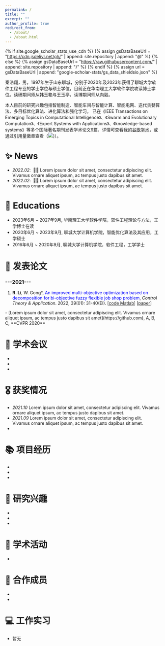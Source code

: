 ```yaml
---
permalink: /
title: ""
excerpt: ""
author_profile: true
redirect_from: 
  - /about/
  - /about.html
---
```


{% if site.google_scholar_stats_use_cdn %}
{% assign gsDataBaseUrl = "https://cdn.jsdelivr.net/gh/" | append: site.repository | append: "@" %}
{% else %}
{% assign gsDataBaseUrl = "https://raw.githubusercontent.com/" | append: site.repository | append: "/" %}
{% endif %}
{% assign url = gsDataBaseUrl | append: "google-scholar-stats/gs_data_shieldsio.json" %}

<span class='anchor' id='about-me'></span>

  秦浩翔，男，1997年生于山东聊城，分别于2020年及2023年获得了聊城大学软件工程专业的学士学位与硕士学位，目前正在华南理工大学软件学院攻读博士学位。读研期间师从韩玉艳与王玉亭，读博期间师从向毅。

 本人目前的研究兴趣包括智能制造、智能车间与智能计算、智能电网、迭代贪婪算法、多目标优化算法、进化算法和强化学习。 已在《IEEE Transactions on Emerging Topics in Computational Intelligence》、《Swarm and Evolutionary Computation》、《Expert Systems with Applications》、《knowledge-based systems》等多个国际著名期刊发表学术论文9篇，详情可查看我的<a href='https://scholar.google.com/citations?user=TaClukkAAAAJ'>谷歌学术</a>，或通过引用量徽章查看（<a href='https://scholar.google.com/citations?user=TaClukkAAAAJ'><img src="https://img.shields.io/endpoint?url={{ url | url_encode }}&logo=Google%20Scholar&labelColor=f6f6f6&color=9cf&style=flat&label=citations"></a>)）。

# ✨ News
- *2022.02*: &nbsp;🎉🎉 Lorem ipsum dolor sit amet, consectetur adipiscing elit. Vivamus ornare aliquet ipsum, ac tempus justo dapibus sit amet. 
- *2022.02*: &nbsp;🎉🎉 Lorem ipsum dolor sit amet, consectetur adipiscing elit. Vivamus ornare aliquet ipsum, ac tempus justo dapibus sit amet. 

# 📖 Educations
- 2023年6月 ~ 2027年9月, 华南理工大学软件学院，软件工程理论与方法，工学博士在读 
- 2020年6月 ~ 2023年9月, 聊城大学计算机学院，智能优化算法及其应用，工学硕士 
- 2016年6月 ~ 2020年9月, 聊城大学计算机学院，软件工程，工学学士

# 📝 发表论文 
   <h3>---2021---</h3> 
   <ol>    <!-- 2021 -->
<li><b>R. Li</b>, W. Gong*, <font color=#0000ff>An improved multi-objective optimization based on decomposition for bi-objective fuzzy flexible job shop problem</font>, <em>Control Theory & Application</em>. 2022, 39(01): 31-40(EI). [<A href="[Code/IMOEAD_FFJSP.rar](https://scholar.google.com/citations?user=TaClukkAAAAJ)">code Matlab</A>] [<A href="[Publication/IMOEAD-CTAA.pdf](https://scholar.google.com/citations?user=TaClukkAAAAJ)">paper</A>]</li>    						
</ol>   
- [Lorem ipsum dolor sit amet, consectetur adipiscing elit. Vivamus ornare aliquet ipsum, ac tempus justo dapibus sit amet](https://github.com), A, B, C, **CVPR 2020**

# 💬 学术会议
- 
-  
- 

# 🎖️ 获奖情况
- *2021.10* Lorem ipsum dolor sit amet, consectetur adipiscing elit. Vivamus ornare aliquet ipsum, ac tempus justo dapibus sit amet. 
- *2021.09* Lorem ipsum dolor sit amet, consectetur adipiscing elit. Vivamus ornare aliquet ipsum, ac tempus justo dapibus sit amet. 
- 

# 📚 项目经历 
- 
-  
-

# 👀 研究兴趣
- 
-  
- 

# 🏨 学术活动
- 


# 👥 合作成员
- 
-  

# 💻 工作实习
- 暂无
